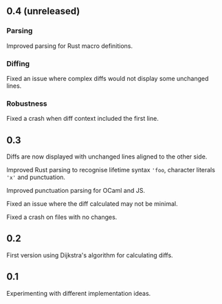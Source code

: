 ## 0.4 (unreleased)

### Parsing

Improved parsing for Rust macro definitions.

### Diffing

Fixed an issue where complex diffs would not display some unchanged
lines.

### Robustness

Fixed a crash when diff context included the first line.

## 0.3

Diffs are now displayed with unchanged lines aligned to the other side.

Improved Rust parsing to recognise lifetime syntax `'foo`, character
literals `'x'` and punctuation.

Improved punctuation parsing for OCaml and JS.

Fixed an issue where the diff calculated may not be minimal.

Fixed a crash on files with no changes.

## 0.2

First version using Dijkstra's algorithm for calculating diffs.

## 0.1

Experimenting with different implementation ideas.

